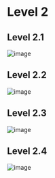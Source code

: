 # Level 2
## Level 2.1
![image](https://github.com/SuphawadiP/COM-LAB-I-LabSheet-Week-11/assets/144196049/04962724-51b1-4f89-ab70-cea4d993fea2)

## Level 2.2
![image](https://github.com/SuphawadiP/COM-LAB-I-LabSheet-Week-11/assets/144196049/36bd3d9f-693d-49e8-9625-ffa6bbb35943)

## Level 2.3
![image](https://github.com/SuphawadiP/COM-LAB-I-LabSheet-Week-11/assets/144196049/2f82bfa8-5749-43b2-9573-cd536ac1e4ec)

## Level 2.4
![image](https://github.com/SuphawadiP/COM-LAB-I-LabSheet-Week-11/assets/144196049/6cc89661-ca60-41a9-b62e-d7cb39357b9f)
